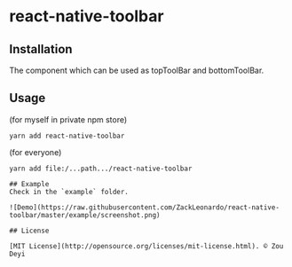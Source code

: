 # react-native-toolbar

## Installation
The component which can be used as topToolBar and bottomToolBar.

## Usage
 (for myself in private npm store)
```
yarn add react-native-toolbar
```
(for everyone)
```
yarn add file:/...path.../react-native-toolbar

## Example
Check in the `example` folder.

![Demo](https://raw.githubusercontent.com/ZackLeonardo/react-native-toolbar/master/example/screenshot.png)

## License

[MIT License](http://opensource.org/licenses/mit-license.html). © Zou Deyi
